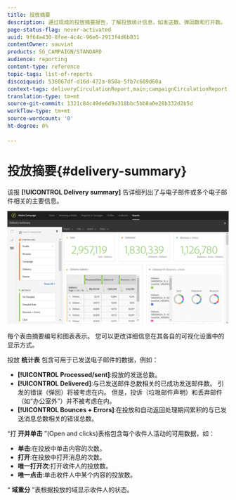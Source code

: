 ```yaml
---
title: 投放摘要
description: 通过现成的投放摘要报告，了解投放统计信息，如发送数、弹回数和打开数。
page-status-flag: never-activated
uuid: 9f64a430-8fee-4c4c-96e6-2913f4d6b831
contentOwner: sauviat
products: SG_CAMPAIGN/STANDARD
audience: reporting
content-type: reference
topic-tags: list-of-reports
discoiquuid: 536067df-d16d-472a-850a-5fb7c609d60a
context-tags: deliveryCirculationReport,main;campaignCirculationReport,main;programCirculationReport,main
translation-type: tm+mt
source-git-commit: 1321c84c49de6d9a318bbc5bb8a0e28b332d2b5d
workflow-type: tm+mt
source-wordcount: '0'
ht-degree: 0%

---
```



# 投放摘要{#delivery-summary}

该报 **[!UICONTROL Delivery summary]** 告详细列出了与电子邮件或多个电子邮件相关的主要信息。

![](assets/campaign_reports_1.png)

每个表由摘要编号和图表表示。 您可以更改详细信息在其各自的可视化设置中的显示方式。

投放 **统计表** 包含可用于已发送电子邮件的数据，例如：

* **[!UICONTROL Processed/sent]**:投放的发送总数。
* **[!UICONTROL Delivered]**:与已发送邮件总数相关的已成功发送邮件数。 引发的错误（弹回）将被考虑在内。 但是，投诉（垃圾邮件声明）和丢弃邮件（如“办公室外”）并不被考虑在内。
* **[!UICONTROL Bounces + Errors]**:在投放和自动返回处理期间累积的与已发送消息总数相关的错误总数。

“打 **开并单击** ”(Open and clicks)表格包含每个收件人活动的可用数据，如：

* **单击**:在投放中单击内容的次数。
* **打开**:在投放中打开消息的次数。
* **唯一打开次**:打开收件人的投放数。
* **唯一点击**:单击收件人中某个内容的投放数。

“ **域重分** ”表根据投放的域显示收件人的状态。
